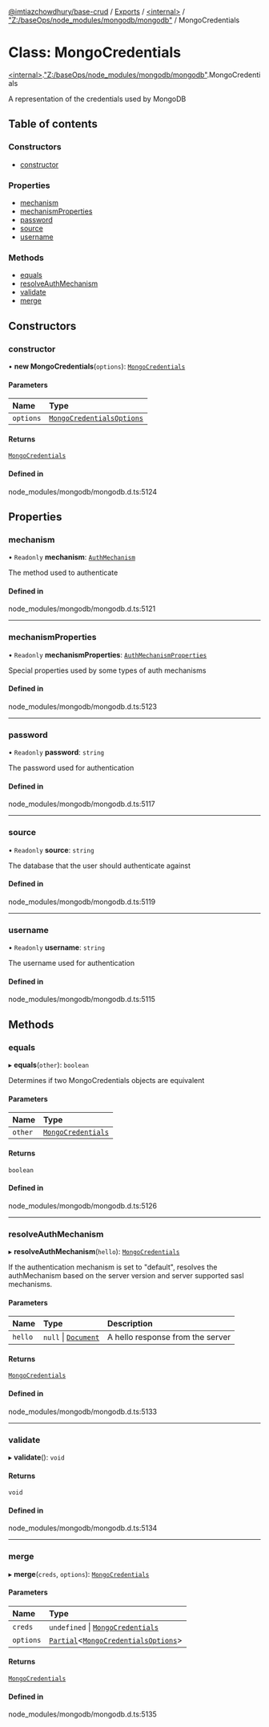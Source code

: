 [@imtiazchowdhury/base-crud](../README.md) / [Exports](../modules.md) / [\<internal\>](../modules/internal_.md) / ["Z:/baseOps/node\_modules/mongodb/mongodb"](../modules/internal_._Z__baseOps_node_modules_mongodb_mongodb_.md) / MongoCredentials

# Class: MongoCredentials

[\<internal\>](../modules/internal_.md).["Z:/baseOps/node\_modules/mongodb/mongodb"](../modules/internal_._Z__baseOps_node_modules_mongodb_mongodb_.md).MongoCredentials

A representation of the credentials used by MongoDB

## Table of contents

### Constructors

- [constructor](internal_._Z__baseOps_node_modules_mongodb_mongodb_.MongoCredentials.md#constructor)

### Properties

- [mechanism](internal_._Z__baseOps_node_modules_mongodb_mongodb_.MongoCredentials.md#mechanism)
- [mechanismProperties](internal_._Z__baseOps_node_modules_mongodb_mongodb_.MongoCredentials.md#mechanismproperties)
- [password](internal_._Z__baseOps_node_modules_mongodb_mongodb_.MongoCredentials.md#password)
- [source](internal_._Z__baseOps_node_modules_mongodb_mongodb_.MongoCredentials.md#source)
- [username](internal_._Z__baseOps_node_modules_mongodb_mongodb_.MongoCredentials.md#username)

### Methods

- [equals](internal_._Z__baseOps_node_modules_mongodb_mongodb_.MongoCredentials.md#equals)
- [resolveAuthMechanism](internal_._Z__baseOps_node_modules_mongodb_mongodb_.MongoCredentials.md#resolveauthmechanism)
- [validate](internal_._Z__baseOps_node_modules_mongodb_mongodb_.MongoCredentials.md#validate)
- [merge](internal_._Z__baseOps_node_modules_mongodb_mongodb_.MongoCredentials.md#merge)

## Constructors

### constructor

• **new MongoCredentials**(`options`): [`MongoCredentials`](internal_._Z__baseOps_node_modules_mongodb_mongodb_.MongoCredentials.md)

#### Parameters

| Name | Type |
| :------ | :------ |
| `options` | [`MongoCredentialsOptions`](../interfaces/internal_._Z__baseOps_node_modules_mongodb_mongodb_.MongoCredentialsOptions.md) |

#### Returns

[`MongoCredentials`](internal_._Z__baseOps_node_modules_mongodb_mongodb_.MongoCredentials.md)

#### Defined in

node_modules/mongodb/mongodb.d.ts:5124

## Properties

### mechanism

• `Readonly` **mechanism**: [`AuthMechanism`](../modules/internal_._Z__baseOps_node_modules_mongodb_mongodb_.md#authmechanism)

The method used to authenticate

#### Defined in

node_modules/mongodb/mongodb.d.ts:5121

___

### mechanismProperties

• `Readonly` **mechanismProperties**: [`AuthMechanismProperties`](../interfaces/internal_._Z__baseOps_node_modules_mongodb_mongodb_.AuthMechanismProperties.md)

Special properties used by some types of auth mechanisms

#### Defined in

node_modules/mongodb/mongodb.d.ts:5123

___

### password

• `Readonly` **password**: `string`

The password used for authentication

#### Defined in

node_modules/mongodb/mongodb.d.ts:5117

___

### source

• `Readonly` **source**: `string`

The database that the user should authenticate against

#### Defined in

node_modules/mongodb/mongodb.d.ts:5119

___

### username

• `Readonly` **username**: `string`

The username used for authentication

#### Defined in

node_modules/mongodb/mongodb.d.ts:5115

## Methods

### equals

▸ **equals**(`other`): `boolean`

Determines if two MongoCredentials objects are equivalent

#### Parameters

| Name | Type |
| :------ | :------ |
| `other` | [`MongoCredentials`](internal_._Z__baseOps_node_modules_mongodb_mongodb_.MongoCredentials.md) |

#### Returns

`boolean`

#### Defined in

node_modules/mongodb/mongodb.d.ts:5126

___

### resolveAuthMechanism

▸ **resolveAuthMechanism**(`hello`): [`MongoCredentials`](internal_._Z__baseOps_node_modules_mongodb_mongodb_.MongoCredentials.md)

If the authentication mechanism is set to "default", resolves the authMechanism
based on the server version and server supported sasl mechanisms.

#### Parameters

| Name | Type | Description |
| :------ | :------ | :------ |
| `hello` | ``null`` \| [`Document`](../interfaces/internal_.Document-1.md) | A hello response from the server |

#### Returns

[`MongoCredentials`](internal_._Z__baseOps_node_modules_mongodb_mongodb_.MongoCredentials.md)

#### Defined in

node_modules/mongodb/mongodb.d.ts:5133

___

### validate

▸ **validate**(): `void`

#### Returns

`void`

#### Defined in

node_modules/mongodb/mongodb.d.ts:5134

___

### merge

▸ **merge**(`creds`, `options`): [`MongoCredentials`](internal_._Z__baseOps_node_modules_mongodb_mongodb_.MongoCredentials.md)

#### Parameters

| Name | Type |
| :------ | :------ |
| `creds` | `undefined` \| [`MongoCredentials`](internal_._Z__baseOps_node_modules_mongodb_mongodb_.MongoCredentials.md) |
| `options` | [`Partial`](../modules/internal_.md#partial)\<[`MongoCredentialsOptions`](../interfaces/internal_._Z__baseOps_node_modules_mongodb_mongodb_.MongoCredentialsOptions.md)\> |

#### Returns

[`MongoCredentials`](internal_._Z__baseOps_node_modules_mongodb_mongodb_.MongoCredentials.md)

#### Defined in

node_modules/mongodb/mongodb.d.ts:5135
